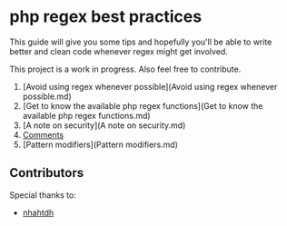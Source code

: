 # php regex best practices

This guide will give you some tips and hopefully you'll be able to write better and clean code whenever regex might get involved.
 
This project is a work in progress. Also feel free to contribute.

1. [Avoid using regex whenever possible](Avoid using regex whenever possible.md)
2. [Get to know the available php regex functions](Get to know the available php regex functions.md)
3. [A note on security](A note on security.md)
4. [Comments](Comments.md)
5. [Pattern modifiers](Pattern modifiers.md)

## Contributors

Special thanks to:

- [nhahtdh](http://stackoverflow.com/users/1400768/nhahtdh)